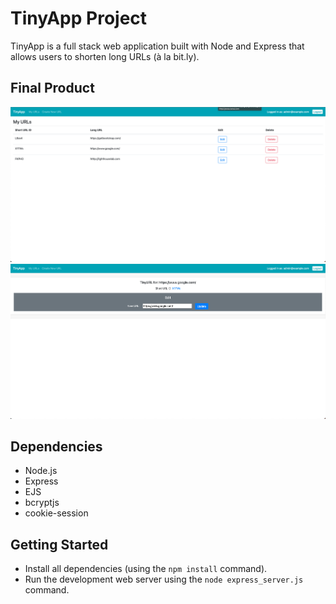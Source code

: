 # TinyApp Project

TinyApp is a full stack web application built with Node and Express that allows users to shorten long URLs (à la bit.ly).

## Final Product

!["screenshot of /urls when a user is logged in"](https://github.com/Kody-Eguchi/tinyapp/blob/main/docs/urls-page.png)
!["screenshot of edit urls page"](https://github.com/Kody-Eguchi/tinyapp/blob/main/docs/urls-page2.png)

## Dependencies

- Node.js
- Express
- EJS
- bcryptjs
- cookie-session

## Getting Started

- Install all dependencies (using the `npm install` command).
- Run the development web server using the `node express_server.js` command.